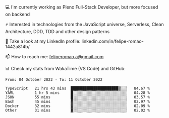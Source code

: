💻 I'm currently working as Pleno Full-Stack Developer, but more focused on backend

⚡ Interested in technologies from the JavaScript universe, Serverless, Clean Architecture, DDD, TDD and other design patterns

👥 Take a look at my LinkedIn profile: linkedin.com/in/felipe-romao-1442a814b/

📫 How to reach me: feliperomao.a@gmail.com

📊 Check my stats from WakaTime (VS Code) and GitHub:

<!--START_SECTION:waka-->

```text
From: 04 October 2022 - To: 11 October 2022

TypeScript   21 hrs 43 mins  █████████████████████▒░░░   84.67 %
YAML         1 hr 5 mins     █░░░░░░░░░░░░░░░░░░░░░░░░   04.28 %
JSON         55 mins         █░░░░░░░░░░░░░░░░░░░░░░░░   03.57 %
Bash         45 mins         ▓░░░░░░░░░░░░░░░░░░░░░░░░   02.97 %
Docker       32 mins         ▓░░░░░░░░░░░░░░░░░░░░░░░░   02.09 %
Other        31 mins         ▓░░░░░░░░░░░░░░░░░░░░░░░░   02.02 %
```

<!--END_SECTION:waka-->
